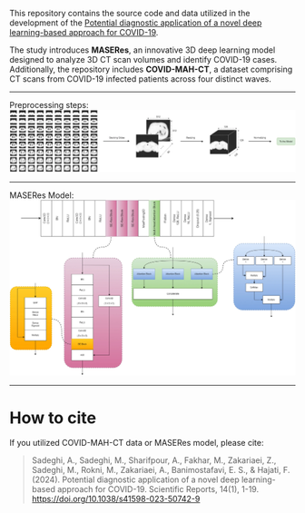This repository contains the source code and data utilized in the development of the [Potential diagnostic application of a novel deep learning-based approach for COVID-19](https://www.nature.com/articles/s41598-023-50742-9#:~:text=The%20proposed%20transfer%20learning%20models,with%20an%20accuracy%20of%20100%25.).

The study introduces **MASERes**, an innovative 3D deep learning model designed to analyze 3D CT scan volumes and identify COVID-19 cases. Additionally, the repository includes **COVID-MAH-CT**, a dataset comprising CT scans from COVID-19 infected patients across four distinct waves.
______________________
Preprocessing steps:
![Preprocessing Steps](https://github.com/alrzsdgh/COVID/blob/main/Images/Preprocess.webp)
______________________
MASERes Model:
![MASERes Model](https://github.com/alrzsdgh/COVID/blob/main/Images/MASERes.webp)
______________________


# How to cite
If you utilized COVID-MAH-CT data or MASERes model, please cite:

> Sadeghi, A., Sadeghi, M., Sharifpour, A., Fakhar, M., Zakariaei, Z., Sadeghi, M., Rokni, M., Zakariaei, A., Banimostafavi, E. S., & Hajati, F. (2024). Potential diagnostic application of a novel deep learning-based approach for COVID-19. Scientific Reports, 14(1), 1-19. https://doi.org/10.1038/s41598-023-50742-9
